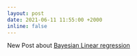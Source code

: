 ```yaml
---
layout: post
date: 2021-06-11 11:55:00 +2000
inline: false
---
```


New Post about [Bayesian Linear regression](/blog/2021/linreg/)
